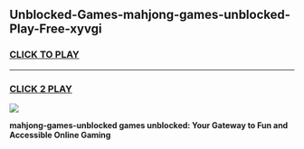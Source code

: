 
## Unblocked-Games-mahjong-games-unblocked-Play-Free-xyvgi
<h3>
<a href="https://premium76.site?title=mahjong-games-unblocked&ref=21A">CLICK TO PLAY</a></h3>
<hr>

<h3>
<a href="https://premium76.site?title=mahjong-games-unblocked&ref=21A">CLICK 2 PLAY</a>
  
</h3>

<a href="https://premium76.site?title=mahjong-games-unblocked&ref=21A"><img src="https://clearcache.store/games.png"></a>


**mahjong-games-unblocked games unblocked: Your Gateway to Fun and Accessible Online Gaming**
